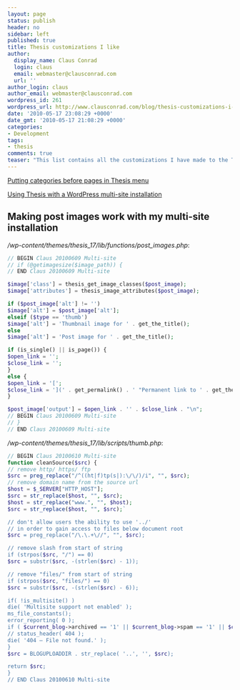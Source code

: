 ```yaml
---
layout: page
status: publish
header: no
sidebar: left
published: true
title: Thesis customizations I like
author:
  display_name: Claus Conrad
  login: claus
  email: webmaster@clausconrad.com
  url: ''
author_login: claus
author_email: webmaster@clausconrad.com
wordpress_id: 261
wordpress_url: http://www.clausconrad.com/blog/thesis-customizations-i-like
date: '2010-05-17 23:08:29 +0000'
date_gmt: '2010-05-17 21:08:29 +0000'
categories:
- Development
tags:
- thesis
comments: true
teaser: "This list contains all the customizations I have made to the Thesis theme, in order to ease upgrading later on."
---
```

[Putting categories before pages in Thesis menu](http://fourblogger.com/how-to-put-categories-before-pages-in-thesis-navigation-menu/)

[Using Thesis with a WordPress multi-site installation](http://www.binaryturf.com/using-thesis-theme-with-a-wordpress-multisite-installation)

## Making post images work with my multi-site installation

_/wp-content/themes/thesis_17/lib/functions/post_images.php_:

```php
// BEGIN Claus 20100609 Multi-site  
// if (@getimagesize($image_path)) {  
// END Claus 20100609 Multi-site

$image['class'] = thesis_get_image_classes($post_image);  
$image['attributes'] = thesis_image_attributes($post_image);

if ($post_image['alt'] != '')  
$image['alt'] = $post_image['alt'];  
elseif ($type == 'thumb')  
$image['alt'] = 'Thumbnail image for ' . get_the_title();  
else  
$image['alt'] = 'Post image for ' . get_the_title();

if (is_single() || is_page()) {  
$open_link = '';  
$close_link = '';  
}  
else {  
$open_link = '[';  
$close_link = '](' . get_permalink() . ' "Permanent link to ' . get_the_title() . '")';  
}

$post_image['output'] = $open_link . '' . $close_link . "\n";  
// BEGIN Claus 20100609 Multi-site  
// }  
// END Claus 20100609 Multi-site
```

_/wp-content/themes/thesis_17/lib/scripts/thumb.php_:

```php
// BEGIN Claus 20100610 Multi-site  
function cleanSource($src) {  
// remove http/ https/ ftp  
$src = preg_replace("/^((ht|f)tp(s|):\/\/)/i", "", $src);  
// remove domain name from the source url  
$host = $_SERVER["HTTP_HOST"];  
$src = str_replace($host, "", $src);  
$host = str_replace("www.", "", $host);  
$src = str_replace($host, "", $src);`

// don't allow users the ability to use '../'  
// in order to gain access to files below document root  
$src = preg_replace("/\.\.+\//", "", $src);

// remove slash from start of string  
if (strpos($src, "/") == 0)  
$src = substr($src, -(strlen($src) - 1));

// remove "files/" from start of string  
if (strpos($src, "files/") == 0)  
$src = substr($src, -(strlen($src) - 6));

if( !is_multisite() )  
die( 'Multisite support not enabled' );  
ms_file_constants();  
error_reporting( 0 );  
if ( $current_blog->archived == '1' || $current_blog->spam == '1' || $current_blog->deleted == '1' ) {  
// status_header( 404 );  
die( '404 — File not found.' );  
}  
$src = BLOGUPLOADDIR . str_replace( '..', '', $src);

return $src;  
}  
// END Claus 20100610 Multi-site
```
